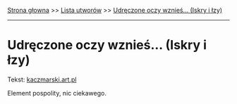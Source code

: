 [Strona głowna](../index.md) >> [Lista utworów](../list.md) >> [Udręczone oczy wznieś… (Iskry i łzy)](612.md)

---

# Udręczone oczy wznieś… (Iskry i łzy)

Tekst: [kaczmarski.art.pl](https://www.kaczmarski.art.pl/tworczosc/wiersze/udreczone-oczy-wznies-iskry-i-lzy/)

Element pospolity, nic ciekawego.